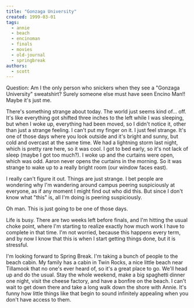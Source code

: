 ```yaml
---
title: "Gonzaga University"
created: 1999-03-01
tags:
  - annie
  - beach
  - encinoman
  - finals
  - movies
  - old-journal
  - springbreak
authors:
  - scott
---
```


Question: Am I the only person who snickers when they see a "Gonzaga University" sweatshirt? Surely someone else must have seen Encino Man!! Maybe it's just me.

There's something strange about today. The world just seems kind of... off. It's like everything got shifted three inches to the left while I was sleeping, but when I woke up, everything had been moved, so I didn't notice it, other than just a strange feeling. I can't put my finger on it. I just feel strange. It's one of those days where you look outside and it's bright and sunny, but cold and overcast at the same time. We had a lightning storm last night, which is pretty rare here, so it was cool. I got to bed early, so it's not lack of sleep (maybe I got too much?). I woke up and the curtains were open, which was odd. Aaron never opens the curtains in the morning. So it was strange to wake up to a really bright room (our window faces east).

I really can't figure it out. Things are just strange. I bet people are wondering why I'm wandering around campus peering suspiciously at everyone, as if any moment I might find out who did this. But since I don't know what "this" is, all I'm doing is peering suspiciously.

Oh man. This is just going to be one of those days.

Life is busy. There are two weeks left before finals, and I'm hitting the usual choke point, where I'm starting to realize exactly how much work I have to complete in that time. I'm not worried, because this happens every term, and by now I know that this is when I start getting things done, but it is stressful.

I'm looking forward to Spring Break. I'm taking a bunch of people to the beach cabin. My family has a cabin in Twin Rocks, a nice little beach near Tillamook that no one's ever heard of, so it's a great place to go. We'll head up and do the usual. Stay the whole weekend, make a big spaghetti dinner one night, visit the cheese factory, and have a bonfire on the beach. I can't wait to get down there and take a long walk down the shore with Annie. It's funny how little things like that begin to sound infinitely appealing when you don't have access to them.
